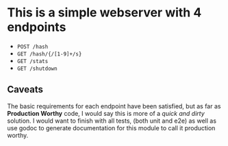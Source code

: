 # This is a simple webserver with 4 endpoints

* `POST /hash`
* `GET /hash/{/[1-9]+/s}`
* `GET /stats`
* `GET /shutdown`

## Caveats

The basic requirements for each endpoint have been satisfied, but as far as **Production Worthy** code, I would say this is more of a *quick and dirty* solution. I would want to finish with all tests, (both unit and e2e) as well as use godoc to generate documentation for this module to call it production worthy.
